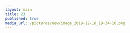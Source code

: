 ```yaml
--- 
layout: main 
title: 23 
published: true 
media_url: /pictures/new/image_2019-12-16_19-34-16.png 
--- 
```

